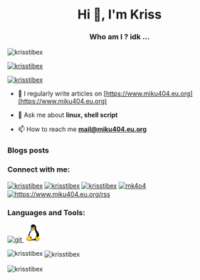 <h1 align="center">Hi 👋, I'm Kriss</h1>
<h3 align="center">Who am I ? idk …</h3>

<p align="left"> <img src="https://komarev.com/ghpvc/?username=krisstibex&label=Profile%20views&color=0e75b6&style=flat" alt="krisstibex" /> </p>

<p align="left"> <a href="https://github.com/ryo-ma/github-profile-trophy"><img src="https://github-profile-trophy.vercel.app/?username=krisstibex" alt="krisstibex" /></a> </p>

<p align="left"> <a href="https://twitter.com/krisstibex" target="blank"><img src="https://img.shields.io/twitter/follow/krisstibex?logo=twitter&style=for-the-badge" alt="krisstibex" /></a> </p>

- 📝 I regularly write articles on [https://www.miku404.eu.org](https://www.miku404.eu.org)

- 💬 Ask me about **linux, shell script**

- 📫 How to reach me **mail@miku404.eu.org**

### Blogs posts
<!-- BLOG-POST-LIST:START -->
<!-- BLOG-POST-LIST:END -->

<h3 align="left">Connect with me:</h3>
<p align="left">
<a href="https://twitter.com/krisstibex" target="blank"><img align="center" src="https://raw.githubusercontent.com/rahuldkjain/github-profile-readme-generator/master/src/images/icons/Social/twitter.svg" alt="krisstibex" height="30" width="40" /></a>
<a href="https://fb.com/krisstibex" target="blank"><img align="center" src="https://raw.githubusercontent.com/rahuldkjain/github-profile-readme-generator/master/src/images/icons/Social/facebook.svg" alt="krisstibex" height="30" width="40" /></a>
<a href="https://instagram.com/krisstibex" target="blank"><img align="center" src="https://raw.githubusercontent.com/rahuldkjain/github-profile-readme-generator/master/src/images/icons/Social/instagram.svg" alt="krisstibex" height="30" width="40" /></a>
<a href="https://www.youtube.com/c/mk4o4" target="blank"><img align="center" src="https://raw.githubusercontent.com/rahuldkjain/github-profile-readme-generator/master/src/images/icons/Social/youtube.svg" alt="mk4o4" height="30" width="40" /></a>
<a href="/https://www.miku404.eu.org/rss" target="blank"><img align="center" src="https://raw.githubusercontent.com/rahuldkjain/github-profile-readme-generator/master/src/images/icons/Social/rss.svg" alt="https://www.miku404.eu.org/rss" height="30" width="40" /></a>
</p>

<h3 align="left">Languages and Tools:</h3>
<p align="left"> <a href="https://git-scm.com/" target="_blank" rel="noreferrer"> <img src="https://www.vectorlogo.zone/logos/git-scm/git-scm-icon.svg" alt="git" width="40" height="40"/> </a> <a href="https://www.linux.org/" target="_blank" rel="noreferrer"> <img src="https://raw.githubusercontent.com/devicons/devicon/master/icons/linux/linux-original.svg" alt="linux" width="40" height="40"/> </a> </p>

<p><img align="left" src="https://github-readme-stats.vercel.app/api/top-langs?username=krisstibex&show_icons=true&locale=en&layout=compact" alt="krisstibex" /></p>

<p>&nbsp;<img align="center" src="https://github-readme-stats.vercel.app/api?username=krisstibex&show_icons=true&locale=en" alt="krisstibex" /></p>

<p><img align="center" src="https://github-readme-streak-stats.herokuapp.com/?user=krisstibex&" alt="krisstibex" /></p>
